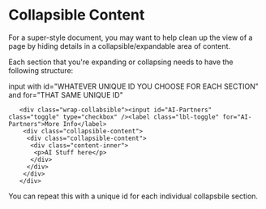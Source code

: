 # Collapsible Content

For a super-style document, you may want to help clean up the view of a page by hiding details in a collapsible/expandable area of content.

Each section that you're expanding or collapsing needs to have the following structure:

input with id="WHATEVER UNIQUE ID YOU CHOOSE FOR EACH SECTION"
and for="THAT SAME UNIQUE ID"
  
       <div class="wrap-collabsible"><input id="AI-Partners" class="toggle" type="checkbox" /><label class="lbl-toggle" for="AI-Partners">More Info</label>
        <div class="collapsible-content">
         <div class="collapsible-content">
          <div class="content-inner">
           <p>AI Stuff here</p>
          </div>
         </div>
        </div>
       </div>

You can repeat this with a unique id for each individual collapsbile section.
